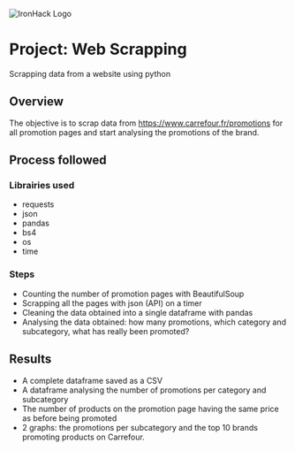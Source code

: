 ![IronHack Logo](https://s3-eu-west-1.amazonaws.com/ih-materials/uploads/upload_d5c5793015fec3be28a63c4fa3dd4d55.png)


# Project: Web Scrapping
Scrapping data from a website using python


## Overview

The objective is to scrap data from https://www.carrefour.fr/promotions for all promotion pages and start analysing the promotions of the brand.


## Process followed

### Librairies used

- requests
- json
- pandas
- bs4
- os
- time

### Steps

- Counting the number of promotion pages with BeautifulSoup
- Scrapping all the pages with json (API) on a timer
- Cleaning the data obtained into a single dataframe with pandas
- Analysing the data obtained: how many promotions, which category and subcategory, what has really been promoted?


## Results

- A complete dataframe saved as a CSV
- A dataframe analysing the number of promotions per category and subcategory
- The number of products on the promotion page having the same price as before being promoted
- 2 graphs: the promotions per subcategory and the top 10 brands promoting products on Carrefour.
